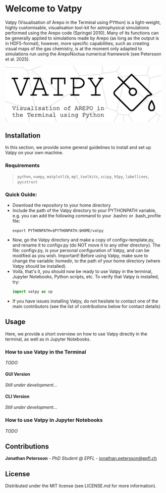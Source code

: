 # Welcome to Vatpy
Vatpy (Visualisation of Arepo in the Terminal using PYthon) is a light-weight, highly customisable, visualisation tool-kit for astrophysical simulations performed using the Arepo code (Springel 2010). 
Many of its functions can be generally applied to simulations made by Arepo (as long as the output is in HDF5-format), however, more specific capabilities, 
such as creating visual maps of the gas chemistry, is at the moment only adapted to simulations run using the ArepoNoctua numerical framework (see Petersson et al. 2025).

![alt text](logo/vatpy_vertical.png)

## Installation
In this section, we provide some general guidelines to install and set up Vatpy on your own machine.

### Requirements
> `python`, `numpy`, `matplotlib`, `mpl_toolkits`, `scipy`, `h5py`, `labellines`, `pycstruct`

### Quick Guide:
- Download the repository to your home directory
- Include the path of the Vatpy directory to your PYTHONPATH variable, e.g. you can add the following command to your .bashrc or .bash_profile file:
  ```shell
  export PYTHONPATH=$PYTHONPATH:$HOME/vatpy
  ```
- Now, go the Vatpy directory and make a copy of configv-template.py, and rename it to configv.py (do NOT move it to any other directory). The file: configv.py, is your personal configuration of Vatpy, and can be modified as you wish. Important! Before using Vatpy, make sure to change the variable: homedir, to the path of your home directory (where Vatpy should be installed). 
- Voilà, that's it, you should now be ready to use Vatpy in the terminal, Jupyter Notebooks, Python scripts, etc. To verify that Vatpy is installed, try:
  ```python
  import vatpy as vp
  ```
- If you have issues installing Vatpy, do not hesitate to contact one of the main contributors (see the list of contributions below for contact details)

## Usage
Here, we provide a short overview on how to use Vatpy directly in the terminal, as well as in Jupyter Notebooks.

### How to use Vatpy in the Terminal
*TODO*

#### GUI Version
*Still under development...*

#### CLI Version
*Still under development...*

### How to use Vatpy in Jupyter Notebooks
*TODO*

## Contributions
**Jonathan Petersson** - *PhD Student @ EPFL* - jonathan.petersson@epfl.ch

## License
Distributed under the MIT license (see LICENSE.md for more information).